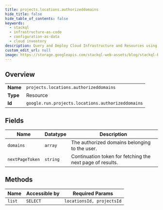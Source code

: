 ```yaml
---
title: projects.locations.authorizeddomains
hide_title: false
hide_table_of_contents: false
keywords:
  - stackql
  - infrastructure-as-code
  - configuration-as-data
  - cloud inventory
description: Query and Deploy Cloud Infrastructure and Resources using SQL
custom_edit_url: null
image: https://storage.googleapis.com/stackql-web-assets/blog/stackql-blog-post-featured-image.png
---
```

  
    

## Overview
<table><tbody>
<tr><td><b>Name</b></td><td><code>projects.locations.authorizeddomains</code></td></tr>
<tr><td><b>Type</b></td><td>Resource</td></tr>
<tr><td><b>Id</b></td><td><code>google.run.projects.locations.authorizeddomains</code></td></tr>
</tbody></table>

## Fields
| Name | Datatype | Description |
| ---- | -------- | ----------- |
| `domains` | `array` | The authorized domains belonging to the user. |
| `nextPageToken` | `string` | Continuation token for fetching the next page of results. |
## Methods
| Name | Accessible by | Required Params |
| ---- | ------------- | --------------- |
| `list` | `SELECT` | `locationsId, projectsId` |

